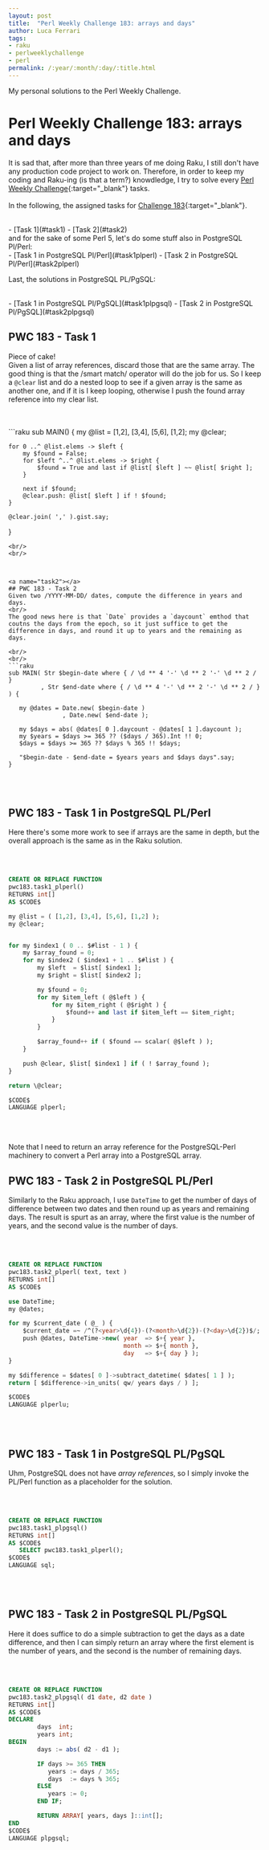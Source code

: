 ```yaml
---
layout: post
title:  "Perl Weekly Challenge 183: arrays and days"
author: Luca Ferrari
tags:
- raku
- perlweeklychallenge
- perl
permalink: /:year/:month/:day/:title.html
---
```

My personal solutions to the Perl Weekly Challenge.

# Perl Weekly Challenge 183: arrays and days

It is sad that, after more than three years of me doing Raku, I still don't have any production code project to work on.
Therefore, in order to keep my coding and Raku-ing (is that a term?) knowdledge, I try to solve every  [Perl Weekly Challenge](https://perlweeklychallenge.org/){:target="_blank"} tasks.
<br/>
<br/>
In the following, the assigned tasks for [Challenge 183](https://perlweeklychallenge.org/blog/perl-weekly-challenge-183/){:target="_blank"}.

<br/>
- [Task 1](#task1)
- [Task 2](#task2)


<br/>
and for the sake of some Perl 5, let's do some stuff also in PostgreSQL Pl/Perl:

<br/>
- [Task 1 in PostgreSQL Pl/Perl](#task1plperl)
- [Task 2 in PostgreSQL Pl/Perl](#task2plperl)


Last, the solutions in PostgreSQL PL/PgSQL:

<br/>
- [Task 1 in PostgreSQL Pl/PgSQL](#task1plpgsql)
- [Task 2 in PostgreSQL Pl/PgSQL](#task2plpgsql)

<a name="task1"></a>
## PWC 183 - Task 1

Piece of cake!
<br/>
Given a list of array references, discard those that are the same array. The good thing is that the /smart match/ operator will do the job for us. So I keep a `@clear` list and do a nested loop to see if a given array is the same as another one, and if it is I keep looping, otherwise I push the found array reference into my clear list.


<br/>
<br/>
```raku
sub MAIN() {
    my @list = [1,2], [3,4], [5,6], [1,2];
    my @clear;

    for 0 ..^ @list.elems -> $left {
        my $found = False;
        for $left ^..^ @list.elems -> $right {
            $found = True and last if @list[ $left ] ~~ @list[ $right ];
        }

        next if $found;
        @clear.push: @list[ $left ] if ! $found;
    }

    @clear.join( ',' ).gist.say;
}

 ```
<br/>
<br/>



<a name="task2"></a>
## PWC 183 - Task 2
Given two /YYYY-MM-DD/ dates, compute the difference in years and days.
<br/>
The good news here is that `Date` provides a `daycount` emthod that coutns the days from the epoch, so it just suffice to get the difference in days, and round it up to years and the remaining as days.

<br/>
<br/>
```raku
sub MAIN( Str $begin-date where { / \d ** 4 '-' \d ** 2 '-' \d ** 2 / }
          , Str $end-date where { / \d ** 4 '-' \d ** 2 '-' \d ** 2 / } ) {

    my @dates = Date.new( $begin-date )
                , Date.new( $end-date );

    my $days = abs( @dates[ 0 ].daycount - @dates[ 1 ].daycount );
    my $years = $days >= 365 ?? ($days / 365).Int !! 0;
    $days = $days >= 365 ?? $days % 365 !! $days;

    "$begin-date - $end-date = $years years and $days days".say;
}

```
<br/>
<br/>


<a name="task1plperl"></a>
## PWC 183 - Task 1 in PostgreSQL PL/Perl

Here there's some more work to see if arrays are the same in depth, but the overall approach is the same as in the Raku solution.

<br/>
<br/>

``` sql
CREATE OR REPLACE FUNCTION
pwc183.task1_plperl()
RETURNS int[]
AS $CODE$

my @list = ( [1,2], [3,4], [5,6], [1,2] );
my @clear;


for my $index1 ( 0 .. $#list - 1 ) {
    my $array_found = 0;
    for my $index2 ( $index1 + 1 .. $#list ) {
        my $left  = $list[ $index1 ];
        my $right = $list[ $index2 ];

        my $found = 0;
        for my $item_left ( @$left ) {
            for my $item_right ( @$right ) {
                $found++ and last if $item_left == $item_right;
            }
        }

        $array_found++ if ( $found == scalar( @$left ) );
    }

    push @clear, $list[ $index1 ] if ( ! $array_found );
}

return \@clear;

$CODE$
LANGUAGE plperl;
```
<br/>
<br/>

Note that I need to return an array reference for the PostgreSQL-Perl machinery to convert a Perl array into a PostgreSQL array.




<a name="task2plperl"></a>
## PWC 183 - Task 2 in PostgreSQL PL/Perl

Similarly to the Raku approach, I use `DateTime` to get the number of days of difference between two dates and then round up as years and remaining days. The result is spurt as an array, where the first value is the number of years, and the second value is the number of days.

<br/>
<br/>

``` sql
CREATE OR REPLACE FUNCTION
pwc183.task2_plperl( text, text )
RETURNS int[]
AS $CODE$

use DateTime;
my @dates;

for my $current_date ( @_ ) {
    $current_date =~ /^(?<year>\d{4})-(?<month>\d{2})-(?<day>\d{2})$/;
    push @dates, DateTime->new( year  => $+{ year },
                                month => $+{ month },
                                day   => $+{ day } );
}

my $difference = $dates[ 0 ]->subtract_datetime( $dates[ 1 ] );
return [ $difference->in_units( qw/ years days / ) ];

$CODE$
LANGUAGE plperlu;

```
<br/>
<br/>


<a name="task1plpgsql"></a>
## PWC 183 - Task 1 in PostgreSQL PL/PgSQL

Uhm, PostgreSQL does not have *array references*, so I simply invoke the PL/Perl function as a placeholder for the solution.

<br/>
<br/>

``` sql
CREATE OR REPLACE FUNCTION
pwc183.task1_plpgsql()
RETURNS int[]
AS $CODE$
   SELECT pwc183.task1_plperl();
$CODE$
LANGUAGE sql;
```
<br/>
<br/>


<a name="task2plpgsql"></a>
## PWC 183 - Task 2 in PostgreSQL PL/PgSQL

Here it does suffice to do a simple subtraction to get the days as a date difference, and then I can simply return an array where the first element is the number of years, and the second is the number of remaining days.

<br/>
<br/>

``` sql
CREATE OR REPLACE FUNCTION
pwc183.task2_plpgsql( d1 date, d2 date )
RETURNS int[]
AS $CODE$
DECLARE
        days  int;
        years int;
BEGIN
        days := abs( d2 - d1 );

        IF days >= 365 THEN
           years := days / 365;
           days  := days % 365;
        ELSE
           years := 0;
        END IF;

        RETURN ARRAY[ years, days ]::int[];
END
$CODE$
LANGUAGE plpgsql;


```
<br/>
<br/>
